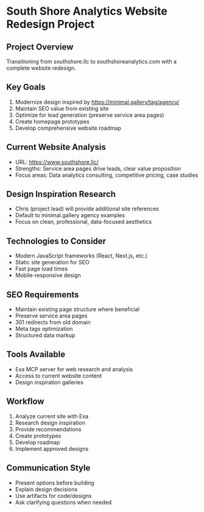 # South Shore Analytics Website Redesign Project

## Project Overview
Transitioning from southshore.llc to southshoreanalytics.com with a complete website redesign.

## Key Goals
1. Modernize design inspired by https://minimal.gallery/tag/agency/
2. Maintain SEO value from existing site
3. Optimize for lead generation (preserve service area pages)
4. Create homepage prototypes
5. Develop comprehensive website roadmap

## Current Website Analysis
- URL: https://www.southshore.llc/
- Strengths: Service area pages drive leads, clear value proposition
- Focus areas: Data analytics consulting, competitive pricing, case studies

## Design Inspiration Research
- Chris (project lead) will provide additional site references
- Default to minimal.gallery agency examples
- Focus on clean, professional, data-focused aesthetics

## Technologies to Consider
- Modern JavaScript frameworks (React, Next.js, etc.)
- Static site generation for SEO
- Fast page load times
- Mobile-responsive design

## SEO Requirements
- Maintain existing page structure where beneficial
- Preserve service area pages
- 301 redirects from old domain
- Meta tags optimization
- Structured data markup

## Tools Available
- Exa MCP server for web research and analysis
- Access to current website content
- Design inspiration galleries

## Workflow
1. Analyze current site with Exa
2. Research design inspiration
3. Provide recommendations
4. Create prototypes
5. Develop roadmap
6. Implement approved designs

## Communication Style
- Present options before building
- Explain design decisions
- Use artifacts for code/designs
- Ask clarifying questions when needed